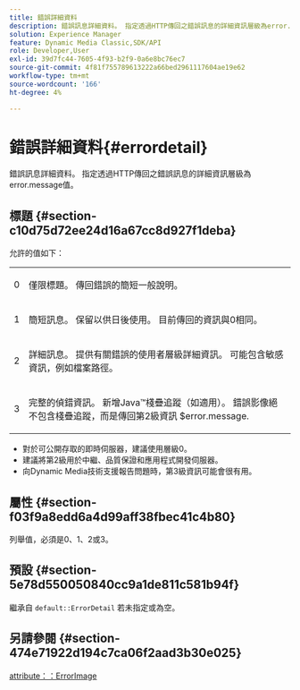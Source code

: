 ```yaml
---
title: 錯誤詳細資料
description: 錯誤訊息詳細資料。 指定透過HTTP傳回之錯誤訊息的詳細資訊層級為error.message值。
solution: Experience Manager
feature: Dynamic Media Classic,SDK/API
role: Developer,User
exl-id: 39d7fc44-7605-4f93-b2f9-0a6e8bc76ec7
source-git-commit: 4f81f755789613222a66bed2961117604ae19e62
workflow-type: tm+mt
source-wordcount: '166'
ht-degree: 4%

---
```


# 錯誤詳細資料{#errordetail}

錯誤訊息詳細資料。 指定透過HTTP傳回之錯誤訊息的詳細資訊層級為error.message值。

## 標題 {#section-c10d75d72ee24d16a67cc8d927f1deba}

允許的值如下：

<table id="simpletable_7904444FF9F14D678F05094CA9E45664"> 
 <tr class="strow"> 
  <td class="stentry"> <p>0 </p></td> 
  <td class="stentry"> <p>僅限標題。 傳回錯誤的簡短一般說明。 </p></td> 
 </tr> 
 <tr class="strow"> 
  <td class="stentry"> <p>1 </p></td> 
  <td class="stentry"> <p>簡短訊息。 保留以供日後使用。 目前傳回的資訊與0相同。 </p></td> 
 </tr> 
 <tr class="strow"> 
  <td class="stentry"> <p>2 </p></td> 
  <td class="stentry"> <p>詳細訊息。 提供有關錯誤的使用者層級詳細資訊。 可能包含敏感資訊，例如檔案路徑。 </p></td> 
 </tr> 
 <tr class="strow"> 
  <td class="stentry"> <p>3 </p></td> 
  <td class="stentry"> <p>完整的偵錯資訊。 新增Java™棧疊追蹤（如適用）。 錯誤影像絕不包含棧疊追蹤，而是傳回第2級資訊 <span class="codeph"> $error.message</span>. </p></td> 
 </tr> 
</table>

* 對於可公開存取的即時伺服器，建議使用層級0。
* 建議將第2級用於中繼、品質保證和應用程式開發伺服器。
* 向Dynamic Media技術支援報告問題時，第3級資訊可能會很有用。

## 屬性 {#section-f03f9a8edd6a4d99aff38fbec41c4b80}

列舉值，必須是0、1、2或3。

## 預設 {#section-5e78d550050840cc9a1de811c581b94f}

繼承自 `default::ErrorDetail` 若未指定或為空。

## 另請參閱 {#section-474e71922d194c7ca06f2aad3b30e025}

[attribute：：ErrorImage](../../../../../ir-api/material-cat/image-rendering-api-ref/c-ir-material-catalog/c-ir-attributes-reference/r-ir-errorimage.md#reference-b58bdaba96074c52802ca8dc54bfe2f0)
